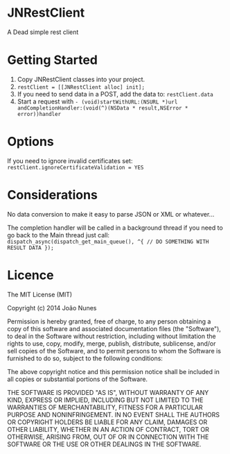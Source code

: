 JNRestClient
============

A Dead simple rest client

Getting Started
============

1. Copy JNRestClient classes into your project.
2. `restClient = [[JNRestClient alloc] init];`
3. If you need to send data in a POST, add the data to: `restClient.data`
4. Start a request with `- (void)startWithURL:(NSURL *)url andCompletionHandler:(void(^)(NSData * result,NSError * error))handler` 



Options
============

If you need to ignore invalid certificates set: `restClient.ignoreCertificateValidation = YES`


Considerations
============

No data conversion to make it easy to parse JSON or XML or whatever...

The completion handler will be called in a background thread if you need to go back to the Main thread just call:
`
  dispatch_async(dispatch_get_main_queue(), ^{
    // DO SOMETHING WITH RESULT DATA
  });
        `
        
Licence
============
        
The MIT License (MIT)

Copyright (c) 2014 João Nunes

Permission is hereby granted, free of charge, to any person obtaining a copy of
this software and associated documentation files (the "Software"), to deal in
the Software without restriction, including without limitation the rights to
use, copy, modify, merge, publish, distribute, sublicense, and/or sell copies of
the Software, and to permit persons to whom the Software is furnished to do so,
subject to the following conditions:

The above copyright notice and this permission notice shall be included in all
copies or substantial portions of the Software.

THE SOFTWARE IS PROVIDED "AS IS", WITHOUT WARRANTY OF ANY KIND, EXPRESS OR
IMPLIED, INCLUDING BUT NOT LIMITED TO THE WARRANTIES OF MERCHANTABILITY, FITNESS
FOR A PARTICULAR PURPOSE AND NONINFRINGEMENT. IN NO EVENT SHALL THE AUTHORS OR
COPYRIGHT HOLDERS BE LIABLE FOR ANY CLAIM, DAMAGES OR OTHER LIABILITY, WHETHER
IN AN ACTION OF CONTRACT, TORT OR OTHERWISE, ARISING FROM, OUT OF OR IN
CONNECTION WITH THE SOFTWARE OR THE USE OR OTHER DEALINGS IN THE SOFTWARE.
